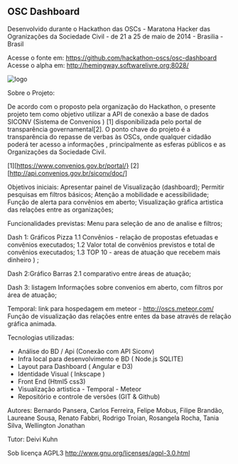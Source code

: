 OSC Dashboard 
-----

Desenvolvido durante o Hackathon das OSCs -  Maratona Hacker das Ogranizações da Sociedade Civil - de 21 a 25 de maio de 2014 - Brasilia - Brasil

Acesse o fonte em: https://github.com/hackathon-oscs/osc-dashboard
Acesse o alpha em:  http://hemingway.softwarelivre.org:8028/

![logo](https://dl.dropboxusercontent.com/u/28840639/logo.png)

Sobre o Projeto:

De acordo com o proposto pela organização do Hackathon, o presente projeto tem como objetivo utilizar a API de conexão a base de dados SICONV (Sistema de Convenios ) [1] disponibilizada pelo portal de transparência governamental[2].  O ponto chave do projeto é  a transparência do repasse de verbas às OSCs, onde qualquer cidadão poderá ter acesso a informações , principalmente as esferas públicos e as  Organizações da Sociedade Civil.

[1][https://www.convenios.gov.br/portal/}
[2][http://api.convenios.gov.br/siconv/doc/]


Objetivos iniciais:
Apresentar painel de Visualização (dashboard);
Permitir pesquisas em filtros básicos;
Atenção a mobilidade e acessibilidade;
Função de alerta para convênios em aberto;
Visualização gráfica artistica das relações entre as organizações;

Funcionalidades previstas:
Menu para seleção de ano de analise e filtros;

Dash 1: Gráficos Pizza
1.1  Convênios - relação de propostas efetuadas e convênios executados;
1.2  Valor total de convênios previstos e total de convênios executados;
1.3 TOP 10 -    areas de atuação que recebem mais dinheiro ) ;

Dash 2:Gráfico Barras
2.1 comparativo entre áreas de atuação;

Dash 3: listagem
Informações sobre convenios em aberto, com filtros por área de atuação;

Temporal: link para hospedagem em meteor - http://oscs.meteor.com/
Função de visualização das relações entre entes da base através de relação gráfica animada.

Tecnologias utilizadas:
- Análise do BD / Api (Conexão com API Siconv)
- Infra local para desenvolvimento e BD ( Node.js SQLITE)
- Layout para Dashboard ( Angular e D3)
- Identidade Visual ( Inkscape )
- Front End  (Html5 css3)
- Visualização artistica - Temporal - Meteor 
- Repositório  e controle de versões (GIT & Github)

Autores:
Bernardo Pansera, Carlos Ferreira, Felipe Mobus,  Filipe Brandão, Laureane Sousa, Renato Fabbri, Rodrigo Troian, Rosangela Rocha, Tania Silva, Wellington Jonathan

Tutor: Deivi Kuhn


Sob licença AGPL3 http://www.gnu.org/licenses/agpl-3.0.html
